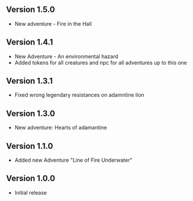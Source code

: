 ## Version 1.5.0
- New adventure - Fire in the Hall

## Version 1.4.1
- New Adventure - An environmental hazard
- Added tokens for all creatures and npc for all adventures up to this one

## Version 1.3.1
- Fixed wrong legendary resistances on adamntine lion

## Version 1.3.0
- New adventure: Hearts of adamantine

## Version 1.1.0
- Added new Adventure "Line of Fire Underwater"

## Version 1.0.0
- Initial release